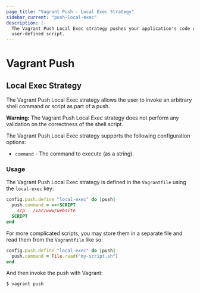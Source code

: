 ```yaml
---
page_title: "Vagrant Push - Local Exec Strategy"
sidebar_current: "push-local-exec"
description: |-
  The Vagrant Push Local Exec strategy pushes your application's code using a
  user-defined script.
---
```


# Vagrant Push

## Local Exec Strategy

The Vagrant Push Local Exec strategy allows the user to invoke an arbitrary
shell command or script as part of a push.

<div class="alert alert-warn">
  <p>
    <strong>Warning:</strong> The Vagrant Push Local Exec strategy does not
    perform any validation on the correctness of the shell script.
  </p>
</div>

The Vagrant Push Local Exec strategy supports the following configuration
options:

- `command` - The command to execute (as a string).


### Usage

The Vagrant Push Local Exec strategy is defined in the `Vagrantfile` using the
`local-exec` key:

```ruby
config.push.define "local-exec" do |push|
  push.command = <<-SCRIPT
    scp . /var/www/website
  SCRIPT
end
```

For more complicated scripts, you may store them in a separate file and read
them from the `Vagrantfile` like so:

```ruby
config.push.define "local-exec" do |push|
  push.command = File.read("my-script.sh")
end
```

And then invoke the push with Vagrant:

```shell
$ vagrant push
```
